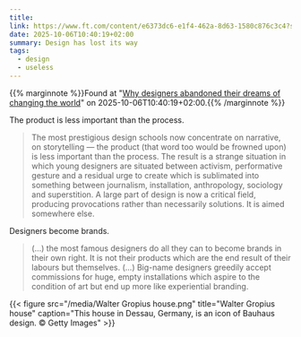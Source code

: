 ```yaml
---
title:
link: https://www.ft.com/content/e6373dc6-e1f4-462a-8d63-1580c876c3c4?shareType=nongift
date: 2025-10-06T10:40:19+02:00
summary: Design has lost its way
tags:
  - design
  - useless
---
```

{{% marginnote %}}Found at "[Why designers abandoned their dreams of changing the world](https://web.archive.org/web/20251006104019/https://www.ft.com/content/e6373dc6-e1f4-462a-8d63-1580c876c3c4?shareType=nongift)" on 2025-10-06T10:40:19+02:00.{{% /marginnote %}}

The product is less important than the process.

> The most prestigious design schools now concentrate on narrative, on storytelling — the product (that word too would be frowned upon) is less important than the process. The result is a strange situation in which young designers are situated between activism, performative gesture and a residual urge to create which is sublimated into something between journalism, installation, anthropology, sociology and superstition. A large part of design is now a critical field, producing provocations rather than necessarily solutions. It is aimed somewhere else.

Designers become brands.

>(...) the most famous designers do all they can to become brands in their own right. It is not their products which are the end result of their labours but themselves. (...) Big-name designers greedily accept commissions for huge, empty installations which aspire to the condition of art but end up more like experiential branding.

{{< figure src="/media/Walter Gropius house.png" title="Walter Gropius house" caption="This house in Dessau, Germany, is an icon of Bauhaus design. © Getty Images" >}}
